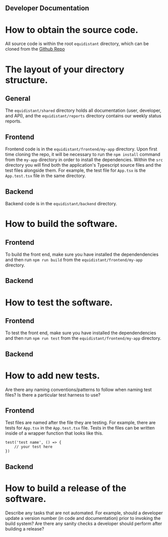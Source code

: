 ## Developer Documentation

# How to obtain the source code.
All source code is within the root `equidistant` directory, which can be cloned from the [Github Repo](https://github.com/pandabear15/equidistant)

# The layout of your directory structure.
## General
The `equidistant/shared` directory holds all documentation (user, developer, and API), and the `equidistant/reports`
directory contains our weekly status reports.

## Frontend
Frontend code is in the `equidistant/frontend/my-app` directory. Upon first time cloning the repo,
it will be necessary to run the `npm install` command from the `my-app` directory in order to install
the dependencies. Within the `src` directory you will find both the application's Typescript source files
and the test files alongside them. For example, the test file for `App.tsx` is the `App.test.tsx` file in the
same directory.

## Backend
Backend code is in the `equidistant/backend` directory.

# How to build the software.
## Frontend
To build the front end, make sure you have installed the dependendencies and then run `npm run build` from
the `equidistant/frontend/my-app` directory.

## Backend


# How to test the software.
## Frontend
To test the front end, make sure you have installed the dependendencies and then run `npm run test` from
the `equidistant/frontend/my-app` directory.

## Backend


# How to add new tests.
Are there any naming conventions/patterns to follow when naming test files? Is there a particular test harness to use?
## Frontend
Test files are named after the file they are testing. For example, there are tests for `App.tsx` in the `App.test.tsx` file.
Tests in the files can be written inside of a wrapper function that looks like this.
```
test('test name', () => {
    // your test here
})
```

## Backend


# How to build a release of the software.
Describe any tasks that are not automated. For example, should a developer update a version number (in code and documentation) prior to invoking the build system? Are there any sanity checks a developer should perform after building a release?
